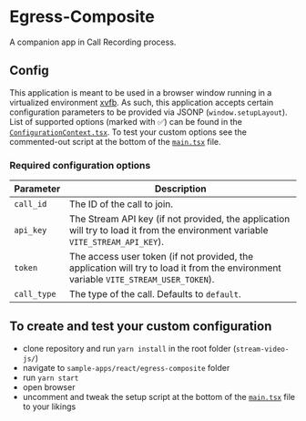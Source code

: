 # Egress-Composite

A companion app in Call Recording process.

## Config

This application is meant to be used in a browser window running in a virtualized environment [xvfb](https://en.wikipedia.org/wiki/Xvfb).
As such, this application accepts certain configuration parameters to be provided via JSONP (`window.setupLayout`). List of supported options (marked with ✅) can be found in the [`ConfigurationContext.tsx`](./src/ConfigurationContext.tsx). To test your custom options see the commented-out script at the bottom of the [`main.tsx`](./src/main.tsx) file.

### Required configuration options

| **Parameter** | **Description**                                                                                                                      |
| ------------- | ------------------------------------------------------------------------------------------------------------------------------------ |
| `call_id`     | The ID of the call to join.                                                                                                          |
| `api_key`     | The Stream API key (if not provided, the application will try to load it from the environment variable `VITE_STREAM_API_KEY`).       |
| `token`       | The access user token (if not provided, the application will try to load it from the environment variable `VITE_STREAM_USER_TOKEN`). |
| `call_type`   | The type of the call. Defaults to `default`.                                                                                         |

## To create and test your custom configuration

- clone repository and run `yarn install` in the root folder (`stream-video-js/`)
- navigate to `sample-apps/react/egress-composite` folder
- run `yarn start`
- open browser
- uncomment and tweak the setup script at the bottom of the [`main.tsx`](./src/main.tsx) file to your likings
